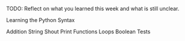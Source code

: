 TODO: Reflect on what you learned this week and what is still unclear.

Learning the Python Syntax

Addition
String
Shout
Print
Functions
Loops
Boolean
Tests
